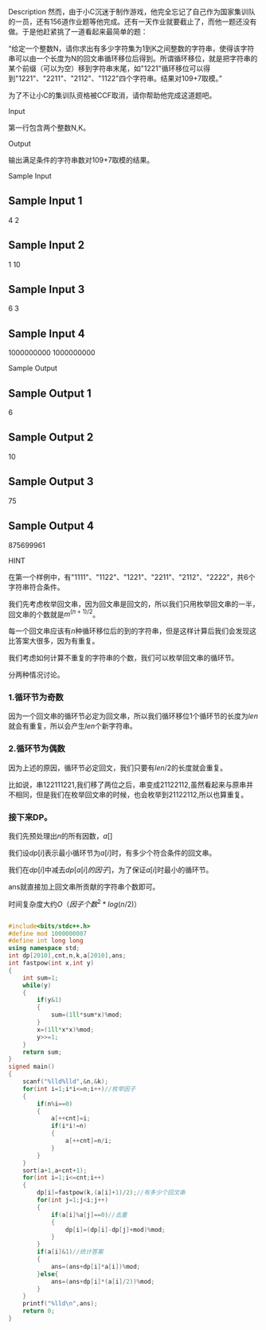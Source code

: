 Description
然而，由于小C沉迷于制作游戏，他完全忘记了自己作为国家集训队的一员，还有156道作业题等他完成。还有一天作业就要截止了，而他一题还没有做。于是他赶紧挑了一道看起来最简单的题：

“给定一个整数N，请你求出有多少字符集为1到K之间整数的字符串，使得该字符串可以由一个长度为N的回文串循环移位后得到。所谓循环移位，就是把字符串的某个前缀（可以为空）移到字符串末尾，如"1221"循环移位可以得到"1221"、"2211"、"2112"、"1122"四个字符串。结果对109+7取模。”

为了不让小C的集训队资格被CCF取消，请你帮助他完成这道题吧。

Input

第一行包含两个整数N,K。

Output

输出满足条件的字符串数对109+7取模的结果。

Sample Input
## Sample Input 1
4 2

## Sample Input 2
1 10

## Sample Input 3
6 3

## Sample Input 4
1000000000 1000000000

Sample Output
## Sample Output 1
6

## Sample Output 2
10

## Sample Output 3
75

## Sample Output 4
875699961

HINT

在第一个样例中，有"1111"、"1122"、"1221"、"2211"、"2112"、"2222"，共6个字符串符合条件。

我们先考虑枚举回文串，因为回文串是回文的，所以我们只用枚举回文串的一半，回文串的个数就是$m^{(n+1)/2}$。

每一个回文串应该有$n$种循环移位后的到的字符串，但是这样计算后我们会发现这比答案大很多，因为有重复。

我们考虑如何计算不重复的字符串的个数，我们可以枚举回文串的循环节。

分两种情况讨论。

### 1.循环节为奇数
因为一个回文串的循环节必定为回文串，所以我们循环移位1个循环节的长度为$len$就会有重复，所以会产生$len$个新字符串。

### 2.循环节为偶数
因为上述的原因，循环节必定回文，我们只要有$len/2$的长度就会重复。

比如说，串$122111221$,我们移了两位之后，串变成$21122112$,虽然看起来与原串并不相同，但是我们在枚举回文串的时候，也会枚举到$21122112$,所以也算重复。

### 接下来DP。

我们先预处理出$n$的所有因数，$a[]$

我们设$dp[i]$表示最小循环节为$a[i]$时，有多少个符合条件的回文串。

我们在$dp[i]$中减去$dp[a[i]的因子]$，为了保证$a[i]$时最小的循环节。

ans就直接加上回文串所贡献的字符串个数即可。

时间复杂度大约$O（因子个数^2*log(n/2)）$

```cpp

#include<bits/stdc++.h>
#define mod 1000000007
#define int long long
using namespace std;
int dp[2010],cnt,n,k,a[2010],ans;
int fastpow(int x,int y)
{
    int sum=1;
    while(y)
    {
        if(y&1)
        {
            sum=(1ll*sum*x)%mod;
        }
        x=(1ll*x*x)%mod;
        y>>=1;
    }
    return sum;
}
signed main()
{
    scanf("%lld%lld",&n,&k);
    for(int i=1;i*i<=n;i++)//枚举因子
    {
        if(n%i==0)
        {
            a[++cnt]=i;
            if(i*i!=n)
            {
                a[++cnt]=n/i;
            }
        }
    }
    sort(a+1,a+cnt+1);
    for(int i=1;i<=cnt;i++)
    {
        dp[i]=fastpow(k,(a[i]+1)/2);//有多少个回文串
        for(int j=1;j<i;j++)
        {
            if(a[i]%a[j]==0)//去重
            {
                dp[i]=(dp[i]-dp[j]+mod)%mod;
            }
        }
        if(a[i]&1)//统计答案
        {
            ans=(ans+dp[i]*a[i])%mod;
        }else{
            ans=(ans+dp[i]*(a[i]/2))%mod;
        }
    }
    printf("%lld\n",ans);
    return 0;
}
```